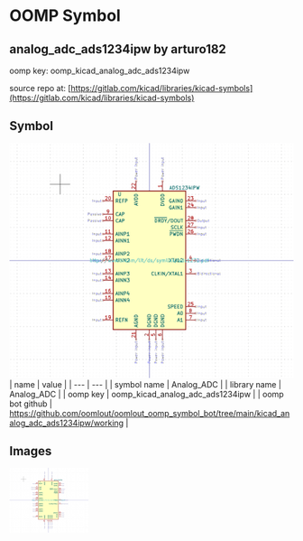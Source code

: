 # OOMP Symbol  
## analog_adc_ads1234ipw  by arturo182  
  
oomp key: oomp_kicad_analog_adc_ads1234ipw  
  
source repo at: [https://gitlab.com/kicad/libraries/kicad-symbols](https://gitlab.com/kicad/libraries/kicad-symbols)  
## Symbol  
  
[![working.png](working_600.png)](working.png)  
| name | value | 
| --- | --- | 
| symbol name | Analog_ADC | 
| library name | Analog_ADC | 
| oomp key | oomp_kicad_analog_adc_ads1234ipw | 
| oomp bot github | https://github.com/oomlout/oomlout_oomp_symbol_bot/tree/main/kicad_analog_adc_ads1234ipw/working | 
## Images  
  
[![working.png](working_140.png)](working.png)  
